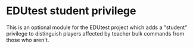 # EDUtest student privilege

This is an optional module for the EDUtest project which adds a "student"
privilege to distinguish players affected by teacher bulk commands from
those who aren't.
